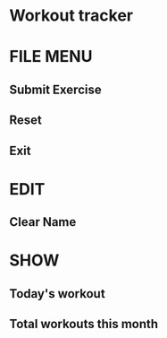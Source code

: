 # Workout tracker

# FILE MENU

## Submit Exercise

## Reset

## Exit

# EDIT

## Clear Name

# SHOW

## Today's workout

## Total workouts this month